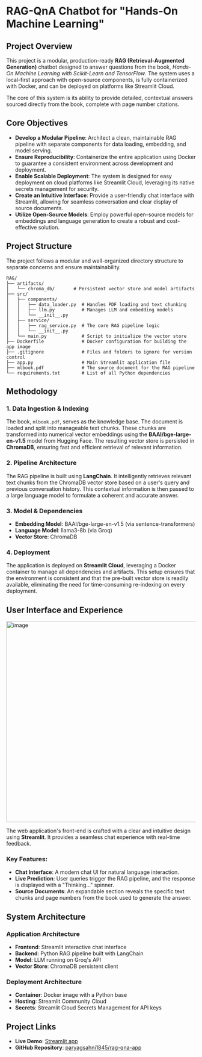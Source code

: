 # RAG-QnA Chatbot for "Hands-On Machine Learning"

## Project Overview
This project is a modular, production-ready **RAG (Retrieval-Augmented Generation)** chatbot designed to answer questions from the book, *Hands-On Machine Learning with Scikit-Learn and TensorFlow*. The system uses a local-first approach with open-source components, is fully containerized with Docker, and can be deployed on platforms like Streamlit Cloud.

The core of this system is its ability to provide detailed, contextual answers sourced directly from the book, complete with page number citations.

## Core Objectives
- **Develop a Modular Pipeline**: Architect a clean, maintainable RAG pipeline with separate components for data loading, embedding, and model serving.
- **Ensure Reproducibility**: Containerize the entire application using Docker to guarantee a consistent environment across development and deployment.
- **Enable Scalable Deployment**: The system is designed for easy deployment on cloud platforms like Streamlit Cloud, leveraging its native secrets management for security.
- **Create an Intuitive Interface**: Provide a user-friendly chat interface with Streamlit, allowing for seamless conversation and clear display of source documents.
- **Utilize Open-Source Models**: Employ powerful open-source models for embeddings and language generation to create a robust and cost-effective solution.

## Project Structure
The project follows a modular and well-organized directory structure to separate concerns and ensure maintainability.

```text
RAG/
├── artifacts/
│   └── chroma_db/       # Persistent vector store and model artifacts
├── src/
│   ├── components/
│   │   ├── data_loader.py  # Handles PDF loading and text chunking
│   │   ├── llm.py          # Manages LLM and embedding models
│   │   └── __init__.py
│   ├── service/
│   │   ├── rag_service.py  # The core RAG pipeline logic
│   │   └── __init__.py
│   └── main.py             # Script to initialize the vector store
├── Dockerfile              # Docker configuration for building the app image
├── .gitignore              # Files and folders to ignore for version control
├── app.py                  # Main Streamlit application file
├── mlbook.pdf              # The source document for the RAG pipeline
└── requirements.txt        # List of all Python dependencies
```
## Methodology

### 1. Data Ingestion & Indexing
The book, `mlbook.pdf`, serves as the knowledge base. The document is loaded and split into manageable text chunks. These chunks are transformed into numerical vector embeddings using the **BAAI/bge-large-en-v1.5** model from Hugging Face. The resulting vector store is persisted in **ChromaDB**, ensuring fast and efficient retrieval of relevant information.

### 2. Pipeline Architecture
The RAG pipeline is built using **LangChain**. It intelligently retrieves relevant text chunks from the ChromaDB vector store based on a user's query and previous conversation history. This contextual information is then passed to a large language model to formulate a coherent and accurate answer.

### 3. Model & Dependencies
- **Embedding Model**: BAAI/bge-large-en-v1.5 (via sentence-transformers)
- **Language Model**: llama3-8b (via Groq)
- **Vector Store**: ChromaDB

### 4. Deployment
The application is deployed on **Streamlit Cloud**, leveraging a Docker container to manage all dependencies and artifacts. This setup ensures that the environment is consistent and that the pre-built vector store is readily available, eliminating the need for time-consuming re-indexing on every deployment.

## User Interface and Experience

<img width="1313" height="534" alt="image" src="https://github.com/user-attachments/assets/ea973b2a-16c7-4cea-810b-a5fbc2768eb8" />

The web application's front-end is crafted with a clear and intuitive design using **Streamlit**. It provides a seamless chat experience with real-time feedback.

### Key Features:
- **Chat Interface**: A modern chat UI for natural language interaction.
- **Live Prediction**: User queries trigger the RAG pipeline, and the response is displayed with a "Thinking..." spinner.
- **Source Documents**: An expandable section reveals the specific text chunks and page numbers from the book used to generate the answer.

## System Architecture

### Application Architecture
- **Frontend**: Streamlit interactive chat interface
- **Backend**: Python RAG pipeline built with LangChain
- **Model**: LLM running on Groq's API
- **Vector Store**: ChromaDB persistent client

### Deployment Architecture
- **Container**: Docker image with a Python base
- **Hosting**: Streamlit Community Cloud
- **Secrets**: Streamlit Cloud Secrets Management for API keys

## Project Links
- **Live Demo**: [Streamlit app](https://rag-qna-app.streamlit.app/)
- **GitHub Repository**: [paryagsahni1845/rag-qna-app](https://github.com/paryagsahni1845/rag-qna-app)
